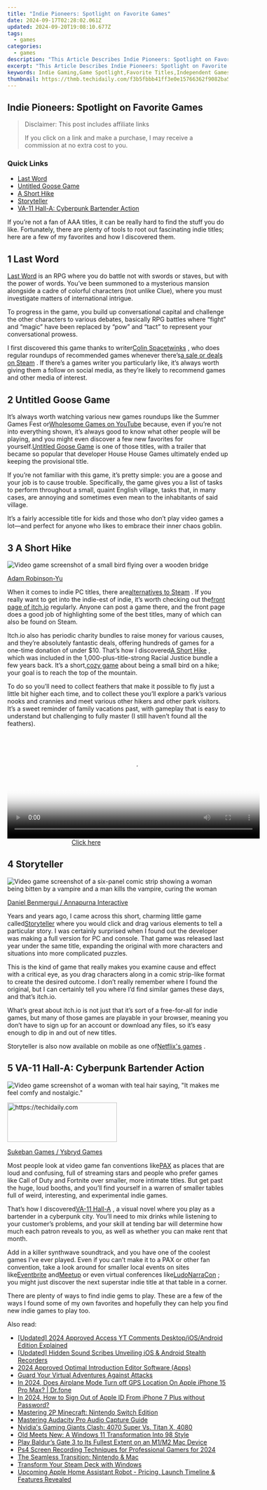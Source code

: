 ```yaml
---
title: "Indie Pioneers: Spotlight on Favorite Games"
date: 2024-09-17T02:28:02.061Z
updated: 2024-09-20T19:08:10.677Z
tags:
  - games
categories:
  - games
description: "This Article Describes Indie Pioneers: Spotlight on Favorite Games"
excerpt: "This Article Describes Indie Pioneers: Spotlight on Favorite Games"
keywords: Indie Gaming,Game Spotlight,Favorite Titles,Independent Games,Game Highlights,Pioneering Games,Indie Game Focus
thumbnail: https://thmb.techidaily.com/f3b5fbbb41ff3e0e15766362f9082ba5609c00b8437978e5e3317dc5d76ea72c.jpg
---
```


## Indie Pioneers: Spotlight on Favorite Games

>  Disclaimer: This post includes affiliate links
>
>  If you click on a link and make a purchase, I may receive a commission at no extra cost to you.
>

### Quick Links

* [Last Word](#last-word)
* [Untitled Goose Game](#untitled-goose-game)
* [A Short Hike](#a-short-hike)
* [Storyteller](#storyteller)
* [VA-11 Hall-A: Cyberpunk Bartender Action](#va-11-hall-a-cyberpunk-bartender-action)

 If you’re not a fan of AAA titles, it can be really hard to find the stuff you do like. Fortunately, there are plenty of tools to root out fascinating indie titles; here are a few of my favorites and how I discovered them.

## 1 Last Word

[Last Word](https://store.steampowered.com/app/355530/Last%5FWord/) is an RPG where you do battle not with swords or staves, but with the power of words. You’ve been summoned to a mysterious mansion alongside a cadre of colorful characters (not unlike Clue), where you must investigate matters of international intrigue.

 To progress in the game, you build up conversational capital and challenge the other characters to various debates, basically RPG battles where “fight” and “magic” have been replaced by “pow” and “tact” to represent your conversational prowess.

 I first discovered this game thanks to writer[Colin Spacetwinks](https://twitter.com/spacetwinks) , who does regular roundups of recommended games whenever there’s[a sale or deals on Steam](https://www.makeuseof.com/tag/5-ways-to-make-sure-you-get-the-best-deals-on-steam-games/) . If there’s a games writer you particularly like, it’s always worth giving them a follow on social media, as they’re likely to recommend games and other media of interest.

## 2 Untitled Goose Game

 It’s always worth watching various new games roundups like the Summer Games Fest or[Wholesome Games on YouTube](https://www.youtube.com/c/WholesomeGames) because, even if you’re not into everything shown, it’s always good to know what other people will be playing, and you might even discover a few new favorites for yourself.[Untitled Goose Game](https://goose.game/) is one of those titles, with a trailer that became so popular that developer House House Games ultimately ended up keeping the provisional title.

 If you’re not familiar with this game, it’s pretty simple: you are a goose and your job is to cause trouble. Specifically, the game gives you a list of tasks to perform throughout a small, quaint English village, tasks that, in many cases, are annoying and sometimes even mean to the inhabitants of said village.

 It’s a fairly accessible title for kids and those who don’t play video games a lot—and perfect for anyone who likes to embrace their inner chaos goblin.

## 3 A Short Hike

![Video game screenshot of a small bird flying over a wooden bridge](https://static1.makeuseofimages.com/wordpress/wp-content/uploads/2024/05/a-short-hike-screenshot.png)

[Adam Robinson-Yu](https://ashorthike.com/)

 When it comes to indie PC titles, there are[alternatives to Steam](https://www.makeuseof.com/tag/tired-steam-best-alternative-gaming-clients/) . If you really want to get into the indie-est of indie, it’s worth checking out the[front page of itch.io](https://itch.io/) regularly. Anyone can post a game there, and the front page does a good job of highlighting some of the best titles, many of which can also be found on Steam.

 Itch.io also has periodic charity bundles to raise money for various causes, and they’re absolutely fantastic deals, offering hundreds of games for a one-time donation of under $10\. That’s how I discovered[A Short Hike](https://ashorthike.com/) , which was included in the 1,000-plus-title-strong Racial Justice bundle a few years back. It’s a short,[cozy game](https://www.makeuseof.com/what-are-cozy-games/) about being a small bird on a hike; your goal is to reach the top of the mountain.

 To do so you’ll need to collect feathers that make it possible to fly just a little bit higher each time, and to collect these you’ll explore a park’s various nooks and crannies and meet various other hikers and other park visitors. It’s a sweet reminder of family vacations past, with gameplay that is easy to understand but challenging to fully master (I still haven’t found all the feathers).

<!-- affiliate ads begin -->
<span id="1983446">
					<video width="576" height="240" style="cursor:pointer"
           poster="//a.impactradius-go.com/display-clicktoplayimage/1983446.png"
           onclick="if(!this.playClicked){this.play();this.setAttribute('controls',true);this.playClicked=true;}">
	   <source src="//a.impactradius-go.com/display-ad/22993-1983446">
	   <img src="//a.impactradius-go.com/display-clicktoplayimage/1983446.png" style="border: none; height: 100%; width: 100%; object-fit: contain">
	</video>
	<div style="width:360px;text-align:center"><a href="javascript:window.open(decodeURIComponent('https%3A%2F%2Fhomestyler.sjv.io%2Fc%2F5597632%2F1983446%2F22993'), '_blank');void(0);">Click here</a></div>
</span>
<img height="0" width="0" src="https://imp.pxf.io/i/5597632/1983446/22993" style="position:absolute;visibility:hidden;" border="0" />
<!-- affiliate ads end -->

## 4 Storyteller

![Video game screenshot of a six-panel comic strip showing a woman being bitten by a vampire and a man kills the vampire, curing the woman](https://static1.makeuseofimages.com/wordpress/wp-content/uploads/2024/05/storyteller-vampire-screenshot.jpg)

[Daniel Benmergui / Annapurna Interactive](https://annapurnainteractive.com/en/games/storyteller)

 Years and years ago, I came across this short, charming little game called[Storyteller](https://annapurnainteractive.com/en/games/storyteller) where you would click and drag various elements to tell a particular story. I was certainly surprised when I found out the developer was making a full version for PC and console. That game was released last year under the same title, expanding the original with more characters and situations into more complicated puzzles.

 This is the kind of game that really makes you examine cause and effect with a critical eye, as you drag characters along in a comic strip-like format to create the desired outcome. I don’t really remember where I found the original, but I can certainly tell you where I’d find similar games these days, and that’s itch.io.

 What’s great about itch.io is not just that it’s sort of a free-for-all for indie games, but many of those games are playable in your browser, meaning you don’t have to sign up for an account or download any files, so it’s easy enough to dip in and out of new titles.

 Storyteller is also now available on mobile as one of[Netflix's games](https://www.makeuseof.com/how-to-play-games-on-netflix/) .

## 5 VA-11 Hall-A: Cyberpunk Bartender Action

![Video game screenshot of a woman with teal hair saying, "It makes me feel comfy and nostalgic."](https://static1.makeuseofimages.com/wordpress/wp-content/uploads/2024/05/valhalla-bartending-screenshot.png)

<!-- affiliate ads begin -->
<a href="https://aligracehair.sjv.io/c/5597632/2135354/19272" target="_top" id="2135354">
  <img src="//a.impactradius-go.com/display-ad/19272-2135354" border="0" alt="https://techidaily.com" width="250" height="90"/>
</a>
<img height="0" width="0" src="https://aligracehair.sjv.io/i/5597632/2135354/19272" style="position:absolute;visibility:hidden;" border="0" />
<!-- affiliate ads end -->

[Sukeban Games / Ysbryd Games](https://waifubartending.com/)

 Most people look at video game fan conventions like[PAX](https://www.paxsite.com/global/en-us.html) as places that are loud and confusing, full of streaming stars and people who prefer games like Call of Duty and Fortnite over smaller, more intimate titles. But get past the huge, loud booths, and you’ll find yourself in a warren of smaller tables full of weird, interesting, and experimental indie games.

 That’s how I discovered[VA-11 Hall-A](https://waifubartending.com/) , a visual novel where you play as a bartender in a cyberpunk city. You’ll need to mix drinks while listening to your customer’s problems, and your skill at tending bar will determine how much each patron reveals to you, as well as whether you can make rent that month.

 Add in a killer synthwave soundtrack, and you have one of the coolest games I’ve ever played. Even if you can’t make it to a PAX or other fan convention, take a look around for smaller local events on sites like[Eventbrite](https://www.eventbrite.com/) and[Meetup](https://www.meetup.com/) or even virtual conferences like[LudoNarraCon](https://www.ludonarracon.com/) ; you might just discover the next superstar indie title at that table in a corner.

 There are plenty of ways to find indie gems to play. These are a few of the ways I found some of my own favorites and hopefully they can help you find new indie games to play too.

<ins class="adsbygoogle"
     style="display:block"
     data-ad-format="autorelaxed"
     data-ad-client="ca-pub-7571918770474297"
     data-ad-slot="1223367746"></ins>

<ins class="adsbygoogle"
     style="display:block"
     data-ad-client="ca-pub-7571918770474297"
     data-ad-slot="8358498916"
     data-ad-format="auto"
     data-full-width-responsive="true"></ins>

<span class="atpl-alsoreadstyle">Also read:</span>
<div><ul>
<li><a href="https://facebook-video-footage.techidaily.com/updated-2024-approved-access-yt-comments-desktopiosandroid-edition-explained/"><u>[Updated] 2024 Approved Access YT Comments Desktop/iOS/Android Edition Explained</u></a></li>
<li><a href="https://desktop-recording.techidaily.com/updated-hidden-sound-scribes-unveiling-ios-and-android-stealth-recorders/"><u>[Updated] Hidden Sound Scribes Unveiling iOS & Android Stealth Recorders</u></a></li>
<li><a href="https://extra-skills.techidaily.com/2024-approved-optimal-introduction-editor-software-apps/"><u>2024 Approved Optimal Introduction Editor Software (Apps)</u></a></li>
<li><a href="https://games-able.techidaily.com/guard-your-virtual-adventures-against-attacks/"><u>Guard Your Virtual Adventures Against Attacks</u></a></li>
<li><a href="https://review-topics.techidaily.com/in-2024-does-airplane-mode-turn-off-gps-location-on-apple-iphone-15-pro-max-drfone-by-drfone-virtual-ios/"><u>In 2024, Does Airplane Mode Turn off GPS Location On Apple iPhone 15 Pro Max? | Dr.fone</u></a></li>
<li><a href="https://apple-account.techidaily.com/in-2024-how-to-sign-out-of-apple-id-from-iphone-7-plus-without-password-by-drfone-ios/"><u>In 2024, How to Sign Out of Apple ID From iPhone 7 Plus without Password?</u></a></li>
<li><a href="https://games-able.techidaily.com/mastering-2p-minecraft-nintendo-switch-edition/"><u>Mastering 2P Minecraft: Nintendo Switch Edition</u></a></li>
<li><a href="https://extra-information.techidaily.com/mastering-audacity-pro-audio-capture-guide/"><u>Mastering Audacity Pro Audio Capture Guide</u></a></li>
<li><a href="https://games-able.techidaily.com/nvidias-gaming-giants-clash-4070-super-vs-titan-x-4080/"><u>Nvidia's Gaming Giants Clash: 4070 Super Vs. Titan X, 4080</u></a></li>
<li><a href="https://windows11.techidaily.com/old-meets-new-a-windows-11-transformation-into-98-style/"><u>Old Meets New: A Windows 11 Transformation Into 98 Style</u></a></li>
<li><a href="https://games-able.techidaily.com/play-baldurs-gate-3-to-its-fullest-extent-on-an-m1m2-mac-device/"><u>Play Baldur’s Gate 3 to Its Fullest Extent on an M1/M2 Mac Device</u></a></li>
<li><a href="https://screen-recording.techidaily.com/ps4-screen-recording-techniques-for-professional-gamers-for-2024/"><u>Ps4 Screen Recording Techniques for Professional Gamers for 2024</u></a></li>
<li><a href="https://games-able.techidaily.com/the-seamless-transition-nintendo-and-mac/"><u>The Seamless Transition: Nintendo & Mac</u></a></li>
<li><a href="https://games-able.techidaily.com/transform-your-steam-deck-with-windows/"><u>Transform Your Steam Deck with Windows</u></a></li>
<li><a href="https://tech-renaissance.techidaily.com/upcoming-apple-home-assistant-robot-pricing-launch-timeline-and-features-revealed/"><u>Upcoming Apple Home Assistant Robot - Pricing, Launch Timeline & Features Revealed</u></a></li>
</ul></div>

